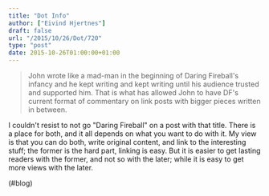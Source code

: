 ```yaml
---
title: "Dot Info"
author: ["Eivind Hjertnes"]
draft: false
url: "/2015/10/26/Dot/720"
type: "post"
date: 2015-10-26T01:00:00+01:00
---
```


> John wrote like a mad-man in the beginning of Daring Fireball's
> infancy and he kept writing and kept writing until his audience
> trusted and supported him. That is what has allowed John to have DF's
> current format of commentary on link posts with bigger pieces written
> in between.

I couldn't resist to not go "Daring Fireball" on a post with that title.
There is a place for both, and it all depends on what you want to do
with it. My view is that you can do both, write original content, and
link to the interesting stuff; the former is the hard part, linking is
easy. But it is easier to get lasting readers with the former, and not
so with the later; while it is easy to get more views with the later.

(#blog)

